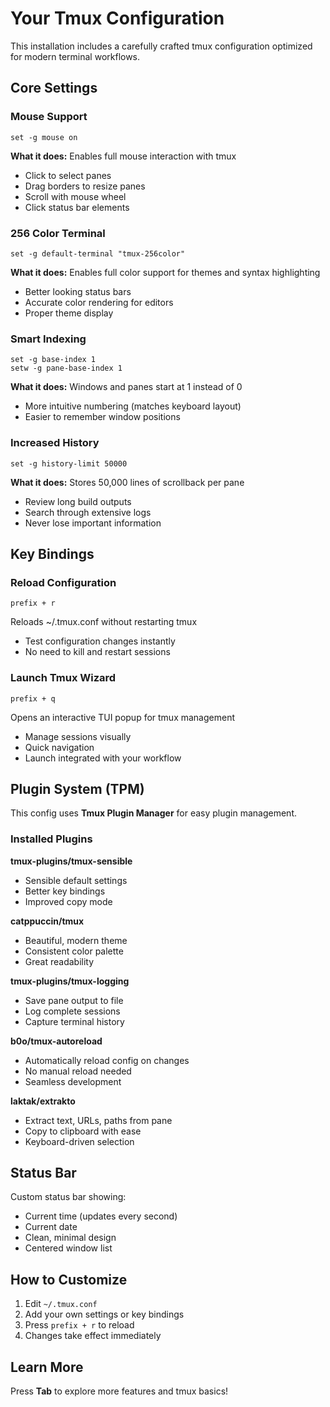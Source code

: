 # Your Tmux Configuration

This installation includes a carefully crafted tmux configuration optimized for modern terminal workflows.

## Core Settings

### Mouse Support
```
set -g mouse on
```
**What it does:** Enables full mouse interaction with tmux
- Click to select panes
- Drag borders to resize panes
- Scroll with mouse wheel
- Click status bar elements

### 256 Color Terminal
```
set -g default-terminal "tmux-256color"
```
**What it does:** Enables full color support for themes and syntax highlighting
- Better looking status bars
- Accurate color rendering for editors
- Proper theme display

### Smart Indexing
```
set -g base-index 1
setw -g pane-base-index 1
```
**What it does:** Windows and panes start at 1 instead of 0
- More intuitive numbering (matches keyboard layout)
- Easier to remember window positions

### Increased History
```
set -g history-limit 50000
```
**What it does:** Stores 50,000 lines of scrollback per pane
- Review long build outputs
- Search through extensive logs
- Never lose important information

## Key Bindings

### Reload Configuration
```
prefix + r
```
Reloads ~/.tmux.conf without restarting tmux
- Test configuration changes instantly
- No need to kill and restart sessions

### Launch Tmux Wizard
```
prefix + q
```
Opens an interactive TUI popup for tmux management
- Manage sessions visually
- Quick navigation
- Launch integrated with your workflow

## Plugin System (TPM)

This config uses **Tmux Plugin Manager** for easy plugin management.

### Installed Plugins

**tmux-plugins/tmux-sensible**
- Sensible default settings
- Better key bindings
- Improved copy mode

**catppuccin/tmux**
- Beautiful, modern theme
- Consistent color palette
- Great readability

**tmux-plugins/tmux-logging**
- Save pane output to file
- Log complete sessions
- Capture terminal history

**b0o/tmux-autoreload**
- Automatically reload config on changes
- No manual reload needed
- Seamless development

**laktak/extrakto**
- Extract text, URLs, paths from pane
- Copy to clipboard with ease
- Keyboard-driven selection

## Status Bar

Custom status bar showing:
- Current time (updates every second)
- Current date
- Clean, minimal design
- Centered window list

## How to Customize

1. Edit `~/.tmux.conf`
2. Add your own settings or key bindings
3. Press `prefix + r` to reload
4. Changes take effect immediately

## Learn More

Press **Tab** to explore more features and tmux basics!
